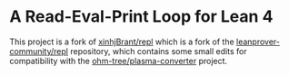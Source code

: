 # A Read-Eval-Print Loop for Lean 4

This project is a fork of [xinhjBrant/repl](https://github.com/xinhjBrant/repl) which is a fork of the [leanprover-community/repl](https://github.com/leanprover-community/repl) repository, which contains some small edits for compatibility with the [ohm-tree/plasma-converter](htps://github.com/ohm-tree/plasma-converter) project.
